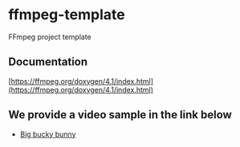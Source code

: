 # ffmpeg-template

FFmpeg project template

## Documentation

[https://ffmpeg.org/doxygen/4.1/index.html](https://ffmpeg.org/doxygen/4.1/index.html)


## We provide a video sample in the link below
* [Big bucky bunny](https://drive.google.com/file/d/1tNQyXHXle2uPSw99EDkAMuf2RIeUaKpv/view?usp=sharing)
